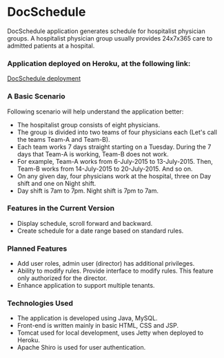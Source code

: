# DocSchedule #

DocSchedule application generates schedule for hospitalist
physician groups. A hospitalist physician group usually
provides 24x7x365 care to admitted patients at a hospital.

### Application deployed on Heroku, at the following link: ###
[DocSchedule deployment](https://dry-cliffs-56858.herokuapp.com/)

### A Basic Scenario ###

Following scenario will help understand the application better:

* The hospitalist group consists of eight physicians.
* The group is divided into two teams of four physicians
  each (Let's call the teams Team-A and Team-B).
* Each team works 7 days straight starting on a Tuesday. During
  the 7 days that Team-A is working, Team-B does not work.
* For example, Team-A works from 6-July-2015 to 13-July-2015. Then,
  Team-B works from 14-July-2015 to 20-July-2015. And so on.
* On any given day, four physicians work at the hospital,
  three on Day shift and one on Night shift.
* Day shift is 7am to 7pm. Night shift is 7pm to 7am.

### Features in the Current Version ###
* Display schedule, scroll forward and backward.
* Create schedule for a date range based on standard rules.

### Planned Features ###
* Add user roles, admin user (director) has additional privileges.
* Ability to modify rules. Provide interface to modify rules.
  This feature only authorized for the director.
* Enhance application to support multiple tenants.

### Technologies Used ###
* The application is developed using Java, MySQL.
* Front-end is written mainly in basic HTML, CSS and JSP.
* Tomcat used for local development, uses Jetty when deployed to Heroku.
* Apache Shiro is used for user authentication.

